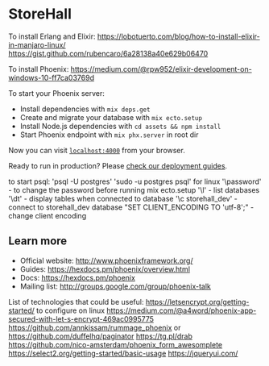 # StoreHall

To install Erlang and Elixir:
  https://lobotuerto.com/blog/how-to-install-elixir-in-manjaro-linux/
  https://gist.github.com/rubencaro/6a28138a40e629b06470

To install Phoenix:
  https://medium.com/@rpw952/elixir-development-on-windows-10-ff7ca03769d

To start your Phoenix server:

  * Install dependencies with `mix deps.get`
  * Create and migrate your database with `mix ecto.setup`
  * Install Node.js dependencies with `cd assets && npm install`
  * Start Phoenix endpoint with `mix phx.server` in root dir

Now you can visit [`localhost:4000`](http://localhost:4000) from your browser.

Ready to run in production? Please [check our deployment guides](https://hexdocs.pm/phoenix/deployment.html).

to start psql:
'psql -U postgres'
'sudo -u postgres psql' for linux
'\password' - to change the password before running mix ecto.setup
'\l' - list databases
'\dt' - display tables when connected to database
'\c storehall_dev' - connect to storehall_dev database
"SET CLIENT_ENCODING TO 'utf-8';" - change client encoding

## Learn more

  * Official website: http://www.phoenixframework.org/
  * Guides: https://hexdocs.pm/phoenix/overview.html
  * Docs: https://hexdocs.pm/phoenix
  * Mailing list: http://groups.google.com/group/phoenix-talk


List of technologies that could be useful:
https://letsencrypt.org/getting-started/  to configure on linux https://medium.com/@a4word/phoenix-app-secured-with-let-s-encrypt-469ac0995775
https://github.com/annkissam/rummage_phoenix or https://github.com/duffelhq/paginator
https://tg.pl/drab
https://github.com/nico-amsterdam/phoenix_form_awesomplete
https://select2.org/getting-started/basic-usage
https://jqueryui.com/
